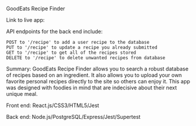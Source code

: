 GoodEats Recipe Finder

Link to live app:

API endpoints for the back end include:

    POST to '/recipe' to add a user recipe to the database
    PUT to '/recipe' to update a recipe you already submitted
    GET to '/recipe' to get all of the recipes stored
    DELETE to '/recipe' to delete unwanted recipes from database

Summary: GoodEats Recipe Finder allows you to search a robust database of recipes based on an ingredient. It also allows you to upload your own favorite personal recipes directly to the site so others can enjoy it. This app was designed with foodies in mind that are indecisive about their next unique meal.

Front end:
React.js/CSS3/HTML5/Jest

Back end:
Node.js/PostgreSQL/Express/Jest/Supertest

